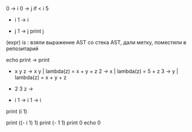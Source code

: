0 -> i
0 -> j
if < i 5
  - i 1 -> i
  + j 1 -> j
print j

(expr) is <name> : взяли выражение AST со стека AST, дали метку, поместили в репозитарий

echo print -> print

+ x y z -> x y | lambda(z) =  x + y + z
2 -> x         | lambda(z) =  5 + z
3 -> y         | lambda(z) =  x + y + z

+ 2 3 z -> 


- i 1 -> i
1 -> i

print (i 1)

print ((- i 1) 1)
print (- 1 1)
print 0
echo 0

